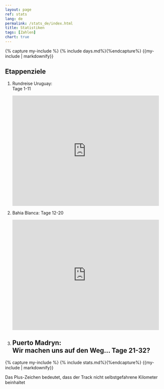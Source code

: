 ```yaml
---
layout: page
ref: stats
lang: de
permalink: /stats_de/index.html
title: Statistiken
tags: [Zahlen]
chart: true
---
```


{% capture my-include %} {% include days.md%}{%endcapture%}
{{my-include | markdownify}}

## Etappenziele

1. Rundreise Uruguay:  
   Tage 1-11
 
   <iframe width="480" height="360" src="http://track-kit.net/maps_s3/?v=embed&track=230879.gpx" frameborder="0" allowfullscreen></iframe> 
  
2. Bahia Blanca: 
   Tage 12-20  
  
   <iframe width="480" height="360" src="http://track-kit.net/maps_s3/?v=embed&track=230881.gpx" frameborder="0" allowfullscreen></iframe>
  
3. Puerto Madryn:  
   Wir machen uns auf den Weg...
   Tage 21-32?
   ---
   
   
{% capture my-include %} {% include stats.md%}{%endcapture%}
{{my-include | markdownify}}
   
Das Plus-Zeichen bedeutet, dass der Track nicht selbstgefahrene Kilometer beinhaltet